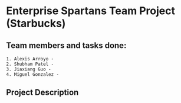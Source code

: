 # Enterprise Spartans Team Project (Starbucks)

## Team members and tasks done: 

    1. Alexis Arroyo -  
    2. Shubham Patel - 
    3. Jiaxiang Guo - 
    4. Miguel Gonzalez -

## Project Description 
